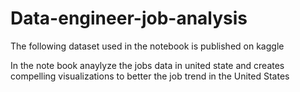 # Data-engineer-job-analysis
<p> The following dataset used in the notebook is published on kaggle</p>
<p>In the note book anaylyze the jobs data in united state and creates compelling visualizations to better the job trend in the United States</p>

